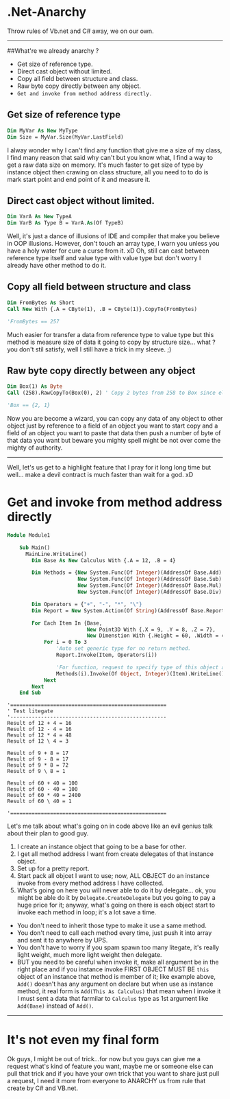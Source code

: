 # .Net-Anarchy
Throw rules of Vb.net and C# away, we on our own.
***

##What're we already anarchy ?
- Get size of reference type.
- Direct cast object without limited.
- Copy all field between structure and class.
- Raw byte copy directly between any object.
- `Get and invoke from method address directly.`

## Get size of reference type
```vb
Dim MyVar As New MyType
Dim Size = MyVar.Size(MyVar.LastField)
```
I alway wonder why I can't find any function that give me a size of my class, I find many reason that said why can't but you know what, I find a way to get a raw data size on memory.
It's much faster to get size of type by instance object then crawing on class structure, all you need to to do is mark start point and end point of it and measure it.

## Direct cast object without limited.
```vb
Dim VarA As New TypeA
Dim VarB As Type B = VarA.As(Of TypeB)
```
Well, it's just a dance of illusions of IDE and compiler that make you believe in OOP illusions.
However, don't touch an array type, I warn you unless you have a holy water for cure a curse from it. xD
Oh, still can cast between reference type itself and value type with value type but don't worry I already have other method to do it.

## Copy all field between structure and class
```vb
Dim FromBytes As Short
Call New With {.A = CByte(1), .B = CByte(1)}.CopyTo(FromBytes)

'FromBytes == 257
```
Much easier for transfer a data from reference type to value type but this method is measure size of data it going to copy by structure size... what ? you don't stil satisfy, well I still have a trick in my sleeve. ;)

## Raw byte copy directly between any object
```vb
Dim Box(1) As Byte
Call (258).RawCopyTo(Box(0), 2) ' Copy 2 bytes from 258 to Box since element index 0.

'Box == {2, 1}
```
Now you are become a wizard, you can copy any data of any object to other object just by reference to a field of an object you want to start copy and a field of an object you want to paste that data then push a number of byte of that data you want but beware you mighty spell might be not over come the mighty of authority.

***
Well, let's us get to a highlight feature that I pray for it long long time but well... make a devil contract is much faster than wait for a god. xD

# Get and invoke from method address directly
```vb
Module Module1

    Sub Main()
      MainLine.WriteLine()
        Dim Base As New Calculus With {.A = 12, .B = 4}

        Dim Methods = {New System.Func(Of Integer)(AddressOf Base.Add).Address,
                       New System.Func(Of Integer)(AddressOf Base.Sub).Address,
                       New System.Func(Of Integer)(AddressOf Base.Mul).Address,
                       New System.Func(Of Integer)(AddressOf Base.Div).Address}

        Dim Operators = {"+", "-", "*", "\"}
        Dim Report = New System.Action(Of String)(AddressOf Base.Report).Address

        For Each Item In {Base,
                          New Point3D With {.X = 9, .Y = 8, .Z = 7},
                          New Dimenstion With {.Height = 60, .Width = 40}}
            For i = 0 To 3
                'Auto set generic type for no return method.
                Report.Invoke(Item, Operators(i))

                'For function, request to specify type of this object and argumets.
                Methods(i).Invoke(Of Object, Integer)(Item).WriteLine()
            Next
        Next
    End Sub
```

```
'===================================================
' Test litegate
'---------------------------------------------------
Result of 12 + 4 = 16
Result of 12 - 4 = 16
Result of 12 * 4 = 48
Result of 12 \ 4 = 3

Result of 9 + 8 = 17
Result of 9 - 8 = 17
Result of 9 * 8 = 72
Result of 9 \ 8 = 1

Result of 60 + 40 = 100
Result of 60 - 40 = 100
Result of 60 * 40 = 2400
Result of 60 \ 40 = 1

'===================================================
```
Let's me talk about what's going on in code above like an evil genius talk about their plan to good guy.
1. I create an instance object that going to be a base for other.
2. I get all method address I want from create delegates of that instance object.
3. Set up for a pretty report.
4. Start pack all objcet I want to use; now, ALL OBJECT do an instance invoke from every method address I have collected.
5. What's going on here you will never able to do it by delegate... ok, you might be able do it by `Delegate.CreateDelegate` but you going to pay a huge price for it; anyway, what's going on there is each object start to invoke each method in loop; it's a lot save a time. 
  - You don't need to inherit those type to make it use a same method.
  - You don't need to call each method every time, just push it into array and sent it to anywhere by UPS.
  - You don't have to worry if you spam spawn too many litegate, it's really light weight, much more light weight then delegate.
  - BUT you need to be careful when invoke it, make all argument be in the right place and if you instance invoke FIRST OBJECT MUST BE `this` object of an instance that method is member of it; like example above, `Add()` doesn't has any argument on declare but when use as instance method, it real form is `Add(This As Calculus)` that mean when I invoke it I must sent a data that farmilar to `Calculus` type as 1st argument like `Add(Base)` instead of `Add()`.
 
***
# It's not even my final form
Ok guys, I might be out of trick...for now but you guys can give me a request what's kind of feature you want, maybe me or someone else can pull that trick and if you have your own trick that you want to share just pull a request, I need it  more from everyone to ANARCHY us from rule that create by C# and VB.net.
